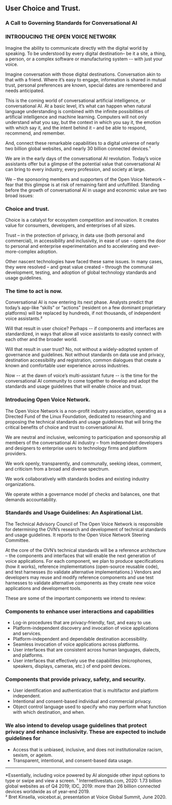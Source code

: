 ## User Choice and Trust.
### A Call to Governing Standards for Conversational AI

### INTRODUCING THE OPEN VOICE NETWORK

Imagine the ability to communicate directly with the digital world by speaking.  To be understood by  every digital destination– be it a site, a thing, a person, or a complex software or manufacturing system --  with just your voice.

Imagine conversation with those digital destinations.  Conversation akin to that with a friend.  Where it’s easy to engage, information is shared in mutual trust,  personal preferences are known, special dates are remembered and needs anticipated.

This is the coming world of conversational artificial intelligence, or conversational AI.    At a basic level, it’s what can happen when natural language understanding is combined with the infinite possibilities of artificial intelligence and machine learning.   Computers will not only understand what you say, but the context in which you say it, the emotion with which say it, and the intent behind it – and be able to respond, recommend, and remember. 

And, connect these remarkable capabilities to a digital universe of nearly two billion global websites, and nearly 30 billion connected devices.¹

We are in the early days of the conversational AI revolution.  Today’s voice assistants offer but a glimpse of the potential value that conversational AI can bring to every industry, every profession, and society at large.

We – the sponsoring members and supporters of the Open Voice Network – fear that this glimpse is at risk of remaining faint and unfulfilled.   Standing before the growth of conversational AI in usage and economic value are two broad issues: 

### Choice and trust.

Choice is a catalyst for ecosystem competition and innovation.  It creates value for consumers, developers, and enterprises of all sizes.  

Trust – in the protection of privacy, in data use (both personal and commercial), in accessibility and inclusivity, in ease of use  – opens the door to personal and enterprise experimentation and to accelerating and ever-more-complex adoption.

Other nascent technologies have faced these same issues.  In many cases, they were resolved – and great value created – through the communal development, testing, and adoption of global technology standards and usage guidelines. 

### The time to act is now.  

Conversational AI is now entering its next phase.  Analysts predict that today’s app-like “skills” or “actions” (resident on a few dominant proprietary platforms) will be replaced by hundreds, if not thousands, of independent voice assistants.²

Will that result in user choice?  Perhaps -- if components and interfaces are standardized, in ways that allow all voice assistants to easily connect with each other and the broader world. 

Will that result in user trust?  No, not without a widely-adopted system of governance and guidelines.  Not without  standards on data use and privacy, destination accessibility and registration, common dialogues that create a known and comfortable user experience across industries.

Now -- at the dawn of voice’s multi-assistant future -- is the time for the conversational AI community to come together to develop and adopt the standards and usage guidelines that will enable choice and trust.  

### Introducing Open Voice Network.

The Open Voice Network is a non-profit industry association, operating as a Directed Fund of the Linux Foundation, dedicated to researching and proposing the technical standards and usage guidelines that will bring the critical benefits of choice and trust to conversational AI.

We are neutral and inclusive, welcoming to participation and sponsorship all members of the conversational AI industry – from independent developers and designers to enterprise users to technology firms and platform providers.

We work openly, transparently, and communally, seeking ideas, comment, and criticism from a broad and diverse spectrum.

We work collaboratively with standards bodies and existing industry organizations.

We operate within a governance model pf checks and balances, one that demands accountability.

### Standards and Usage Guidelines: An Aspirational List.

The Technical Advisory Council of The Open Voice Network is responsible for determining the OVN’s research and development of technical standards and usage guidelines.  It reports to the Open Voice Network Steering Committee.

At the core of the OVN’s technical standards will be a reference architecture – the components and interfaces that will enable the next generation of voice applications.   For each component, we plan to produce specifications (how it works), reference implementations (open-source reusable code), and test harnesses (to validate alternative implementations.)   Vendors and developers may reuse and modify reference components and use test harnesses to validate alternative components as they create new voice applications and development tools.

These are some of the important components we intend to review:  

### Components to enhance user interactions and capabilities
-	Log-in procedures that are privacy-friendly, fast, and easy to use.
-	Platform-independent discovery and invocation of voice applications and services.
-	Platform-independent and dependable destination accessibility. 
-	Seamless invocation of voice applications across platforms.
-	User interfaces that are consistent across human languages, dialects, and platforms.
-	User interfaces that effectively use the capabilities (microphones, speakers, displays, cameras, etc.) of end point devices. 
### Components that provide privacy, safety, and security. 
- User identification and authentication that is multifactor and platform independent.
- Intentional and consent-based individual and commercial privacy. 
- 	Object control language used to specify who may perform what function with which destination, and when. 

### We also intend to develop usage guidelines that protect privacy and enhance inclusivity.  These are expected to include guidelines for 
-	Access that is unbiased, inclusive, and does not institutionalize racism, sexism, or ageism.
- 	Transparent, intentional, and consent-based data usage.
_________________________
*Essentially, including voice powered by AI alongside other input options to type or swipe and view a screen.
¹ Internetlivestats.com, 2020: 1.73 billion global websites as of Q4 2019; IDC, 2019: more than 26 billion connected devices worldwide as of year-end 2019.  
² Bret Kinsella, voicebot.ai, presentation at Voice Global Summit, June 2020. 



